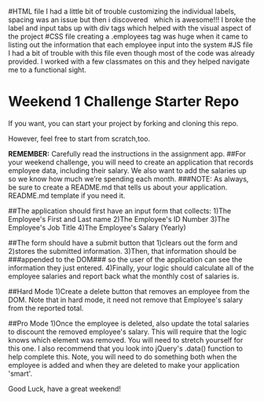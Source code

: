 #HTML file
I had a little bit of trouble customizing the individual labels, spacing was an issue but then i discovered &nbsp; which is awesome!!!
I broke the label and input tabs up with div tags which helped with the visual aspect of the project 
#CSS file
creating a .employees tag was huge when it came to listing out the information that each employee input into the system
#JS file 
I had a bit of trouble with this file even though most of the code was already provided.  I worked with a few classmates on this and they helped navigate me to a functional sight.


# Weekend 1 Challenge Starter Repo

If you want, you can start your project by forking and cloning this repo.

However, feel free to start from scratch,too.

**REMEMBER:** Carefully read the instructions in the assignment app.
##For your weekend challenge, you will need to create an application that records employee data, including their salary. We also want to add the salaries up so we know how much we’re spending each month.
###NOTE: As always, be sure to create a README.md that tells us about your application. README.md template if you need it.

##The application should first have an input form that collects:
1)The Employee's First and Last name
2)The Employee's ID Number
3)The Employee's Job Title
4)The Employee's Salary (Yearly)

##The form should have a submit button that
1)clears out the form and
2)stores the submitted information.
3)Then, that information should be ###appended to the DOM### so the user of the application can see the information they just entered.
4)Finally, your logic should calculate all of the employee salaries and report back what the monthly cost of salaries is.

##Hard Mode
1)Create a delete button that removes an employee from the DOM. Note that in hard mode, it need not remove that Employee's salary from the reported total.

##Pro Mode
1)Once the employee is deleted, also update the total salaries to discount the removed employee's salary. This will require that the logic knows which element was removed. You will need to stretch yourself for this one. I also recommend that you look into jQuery's .data() function to help complete this. Note, you will need to do something both when the employee is added and when they are deleted to make your application 'smart'.

Good Luck, have a great weekend!
